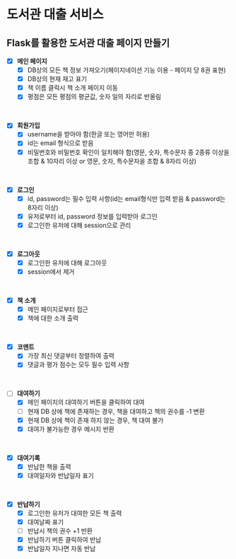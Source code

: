 # 도서관 대출 서비스

## Flask를 활용한 도서관 대출 페이지 만들기

- [x] **메인 페이지**
    - [x] DB상의 모든 책 정보 가져오기(페이지네이션 기능 이용 - 페이지 당 8권 표현)
    - [x] DB상의 현재 재고 표기
    - [x] 책 이름 클릭시 책 소개 페이지 이동
    - [x] 평점은 모든 평점의 평균값, 숫자 일의 자리로 반올림

<br>

- [x] **회원가입**
    - [x] username을 받아야 함(한글 또는 영어만 허용)
    - [x] id는 email 형식으로 받음
    - [x] 비밀번호와 비밀번호 확인이 일치해야 함(영문, 숫자, 특수문자 중 2종류 이상을 조합 & 10자리 이상 or 영문, 숫자, 특수문자을 조합 & 8자리 이상)

<br>

- [x] **로그인**
    - [x] id, password는 필수 입력 사항(id는 email형식만 입력 받음 & password는 8자리 이상)
    - [x] 유저로부터 id, password 정보를 입력받아 로그인
    - [x] 로그인한 유저에 대해 session으로 관리

<br>

- [x] **로그아웃**
    - [x] 로그인한 유저에 대해 로그아웃
    - [x] session에서 제거

<br>

- [x] **책 소개**
    - [x] 메인 페이지로부터 접근
    - [x] 책에 대한 소개 출력

<br>

- [x] **코멘트**
    - [x] 가장 최신 댓글부터 정렬하여 출력
    - [x] 댓글과 평가 점수는 모두 필수 입력 사항

<br>

- [ ] **대여하기**
    - [x] 메인 페이지의 대여하기 버튼을 클릭하여 대여
    - [ ] 현재 DB 상에 책에 존재하는 경우, 책을 대여하고 책의 권수를 -1 변환
    - [x] 현재 DB 상에 책이 존재 하지 않는 경우, 책 대여 불가
    - [x] 대여가 불가능한 경우 메시지 반환

<br>

- [x] **대여기록**
    - [x] 반납한 책을 출력
    - [x] 대여일자와 반납일자 표기

<br>

- [x] **반납하기**
    - [x] 로그인한 유저가 대여한 모든 책 출력
    - [x] 대여날짜 표기
    - [ ] 반납시 책의 권수 +1 반환
    - [x] 반납하기 버튼 클릭하여 반납
    - [x] 반납일자 지나면 자동 반납
